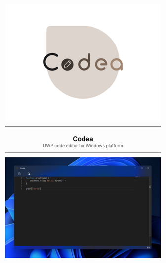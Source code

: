 ﻿![Codea Logo](Assets/Raw/Logo.svg)

<hr>

<h2 style="text-align: center; border: none; margin-bottom: 0;">Codea</h2>
<div style="text-align: center; opacity: 0.7;">UWP code editor for Windows platform</div>

<hr>

![Codea Screenshot](Assets/Raw/Screenshot.png)